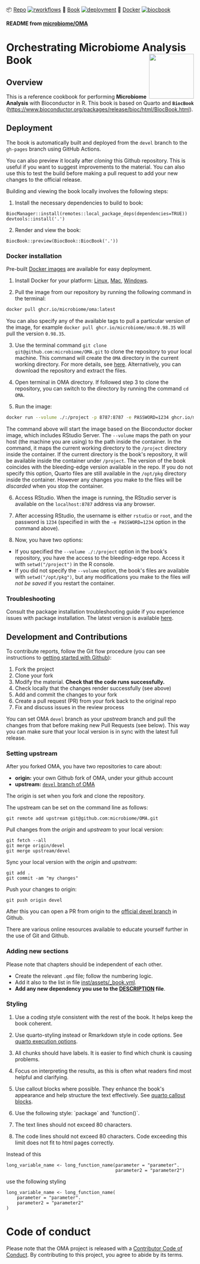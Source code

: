 <!-- badges: start -->
📦 [Repo](https://github.com/microbiome/OMA) [![rworkflows](https://img.shields.io/github/actions/workflow/status/microbiome/OMA/rworkflows.yml?label=Package%20check)](https://github.com/microbiome/OMA/actions/workflows/rworkflows.yml)
📖 [Book](https://microbiome.github.io/OMA/) [![deployment](https://img.shields.io/github/actions/workflow/status/microbiome/OMA/pages/pages-build-deployment?label=Book%20deployment)](https://github.com/microbiome/OMA/actions/workflows/pages/pages-build-deployment)
🐳 [Docker](https://github.com/microbiome/OMA/pkgs/container/OMA) [![biocbook](https://img.shields.io/github/actions/workflow/status/microbiome/OMA/biocbook.yml?label=Docker%20image)](https://github.com/microbiome/OMA/actions/workflows/biocbook.yml)
<!-- badges: end -->

**README from [microbiome/OMA](https://github.com/microbiome/OMA)**

# Orchestrating Microbiome Analysis Book <img src="inst/assets/mia_logo.png" align="right" width="120" />

## Overview

This is a reference cookbook for performing **Microbiome Analysis** with
Bioconductor in R. This book is based on Quarto and **`BiocBook`**
(<https://www.bioconductor.org/packages/release/bioc/html/BiocBook.html>).

## Deployment

The book is automatically built and deployed from the `devel` branch to
the `gh-pages` branch using GitHub Actions.

You can also preview it locally after _cloning_ this Github
repository. This is useful if you want to suggest
improvements to the material. You can also use this to test the build
before making a pull request to add your new changes to the official
release.

Building and viewing the book locally involves the following steps:

1. Install the necessary dependencies to build to book:

```
BiocManager::install(remotes::local_package_deps(dependencies=TRUE))
devtools::install('.')
```

2. Render and view the book:

```
BiocBook::preview(BiocBook::BiocBook('.'))
```

### Docker installation

Pre-built [Docker images](https://github.com/microbiome/OMA/pkgs/container/oma)
are available for easy deployment.

1. Install Docker for your platform: [Linux](https://docs.docker.com/engine/install/),
[Mac](https://docs.docker.com/desktop/setup/install/mac-install/),
[Windows](https://docs.docker.com/desktop/setup/install/windows-install/).

2. Pull the image from our repository by running the following command in the
terminal:

```sh
docker pull ghcr.io/microbiome/oma:latest
```

You can also specify any of the available tags to pull a particular version of
the image, for example `docker pull ghcr.io/microbiome/oma:0.98.35` will pull
the version `0.98.35`.

3. Use the terminal command `git clone git@github.com:microbiome/OMA.git`
to clone the repository to your local machine. This command will create
the `OMA` directory in the current working directory. For more details, see
[here](https://git-scm.com/docs/git-clone). Alternatively, you can download the
repository and extract the files.

4. Open terminal in OMA directory. If followed step 3 to clone the repository,
you can switch to the directory by running the command `cd OMA`.

5. Run the image:

```sh
docker run --volume ./:/project -p 8787:8787 -e PASSWORD=1234 ghcr.io/microbiome/oma
```

The command above will start the image based on the Bioconductor docker image,
which includes RStudio Server. The `--volume` maps the path on your host (the
machine you are using) to the path inside the container. In the command, it maps
the current working directory to the `/project` directory inside the container.
If the current directory is the book's repository, it will be available inside
the container under `/project`. The version of the book
coincides with the bleeding-edge version available in the repo. If you do not
specify this option, Quarto files are still available in the `/opt/pkg`
directory inside the container. However any changes you make to the files will be
_discarded_ when you stop the container.

6. Access RStudio. When the image is running, the RStudio server is available on
the `localhost:8787` address via any browser.

7. After accessing RStudio, the username is either `rstudio` or `root`, and the
password is `1234` (specified in with the `-e PASSWORD=1234` option in the
command above).

8. Now, you have two options:

- If you specified the `--volume ./:/project` option in the book's repository,
you have the access to the bleeding-edge repo. Access it with `setwd("/project")`
in the R console.
- If you did not specify the `--volume` option, the book's files are available
with `setwd("/opt/pkg")`, but any modifications
you make to the files _will not be saved_ if you restart the container.

### Troubleshooting

Consult the package installation troubleshooting guide if you experience issues
with package installation.
The latest version is available
[here](https://github.com/microbiome/OMA/blob/devel/PackageInstallations_Troubleshoots.qmd).

## Development and Contributions

To contribute reports, follow the Git flow procedure (you can see instructions
to [getting started with Github](https://docs.github.com/en/get-started)):

1. Fork the project
2. Clone your fork
3. Modify the material. **Check that the code runs successfully.**
4. Check locally that the changes render successfully (see above)
5. Add and commit the changes to your fork
6. Create a pull request (PR) from your fork back to the original repo
7. Fix and discuss issues in the review process

You can set OMA `devel` branch as your _upstream_ branch and pull the
changes from that before making new Pull Requests (see below). This way you can
make sure that your local version is in sync with the latest full
release.

### Setting upstream

After you forked OMA, you have two repositories to care about:

- **origin:** your own Github fork of OMA, under your github account
- **upstream:** [`devel` branch of OMA](https://github.com/microbiome/OMA/)

The origin is set when you fork and clone the repository.

The upstream can be set on the command line as follows:

```
git remote add upstream git@github.com:microbiome/OMA.git
```

Pull changes from the _origin_ and _upstream_ to your local version:

```
git fetch --all
git merge origin/devel
git merge upstream/devel
```

Sync your local version with the _origin_ and _upstream_:

```
git add .
git commit -am "my changes"
```

Push your changes to origin:

```
git push origin devel
```

After this you can open a PR from origin to the [official devel branch](https://github.com/microbiome/OMA/) in Github.

There are various online resources available to educate yourself further in the use of Git and Github.

### Adding new sections

Please note that chapters should be independent of each other.

- Create the relevant `.qmd` file; follow the numbering logic.
- Add it also to the list in file [inst/assets/_book.yml](inst/assets/_book.yml).
- **Add any new dependency you use to the [DESCRIPTION](DESCRIPTION) file**.

### Styling

1. Use a coding style consistent with the rest of the book. It helps keep the book coherent.

2. Use quarto-styling instead or Rmarkdown style in code options. See
[quarto execution options](https://quarto.org/docs/computations/execution-options.html).

3. All chunks should have labels. It is easier to find which chunk
is causing problems.

4. Focus on interpreting the results, as this is often what readers find most
helpful and clarifying.

5. Use callout blocks where possible. They enhance the book's appearance and
help structure the text effectively. See
[quarto callout blocks](https://quarto.org/docs/authoring/callouts.html).

6. Use the following style: \`package\` and \`function()\`.

7. The text lines should not exceed 80 characters.

8. The code lines should not exceed 80 characters. Code exceeding this limit
does not fit to html pages correctly.

Instead of this

```
long_variable_name <- long_function_name(parameter = "parameter".
                                         parameter2 = "parameter2")
```

use the following styling

```
long_variable_name <- long_function_name(
    parameter = "parameter".
    parameter2 = "parameter2"
)
```

# Code of conduct

Please note that the OMA project is released with a
[Contributor Code of Conduct](https://contributor-covenant.org/version/2/0/CODE_OF_CONDUCT.html).
By contributing to this project, you agree to abide by its terms.
